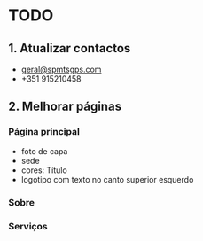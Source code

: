 # TODO

## 1. Atualizar contactos
- geral@spmtsgps.com
- +351 915210458

## 

## 2. Melhorar páginas

### Página principal
- foto de capa
- sede
- cores: Título
- logotipo com texto no canto superior esquerdo

### Sobre



### Serviços


